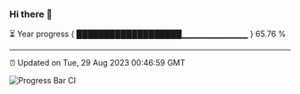### Hi there 👋

⏳ Year progress { ███████████████████▁▁▁▁▁▁▁▁▁▁▁ } 65.76 %

---

⏰ Updated on Tue, 29 Aug 2023 00:46:59 GMT

![Progress Bar CI](https://github.com/liununu/liununu/workflows/Progress%20Bar%20CI/badge.svg)
